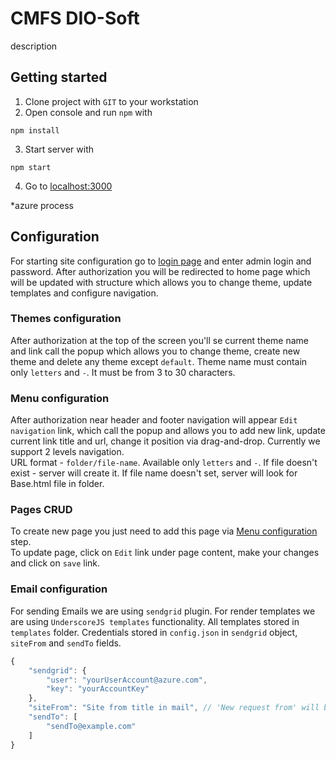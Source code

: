 # CMFS DIO-Soft
description

## Getting started
1. Clone project with `GIT` to your workstation
2. Open console and run `npm` with
```  
npm install 
```
3. Start server with
```  
npm start 
```
4. Go to [localhost:3000](http://localhost:3000)

*azure process

## Configuration

For starting site configuration go to [login page](http://localhost:3000/login/) and enter admin login and password. After authorization you will be redirected to home page which will be updated with structure which allows you to change theme, update templates and configure navigation.

### Themes configuration
After authorization at the top of the screen you'll se current theme name and link call the popup which allows you to change theme, create new theme and delete any theme except `default`.
Theme name must contain only `letters` and `-`. It must be from 3 to 30 characters. 

### Menu configuration
After authorization near header and footer navigation will appear `Edit navigation` link, which call the popup and allows you to add new link, update current link title and url, change it position via drag-and-drop.
Currently we support 2 levels navigation. <br>
URL format - `folder/file-name`. Available only `letters` and `-`. If file doesn't exist - server will create it. If file name doesn't set, server will look for Base.html file in folder. 

### Pages CRUD
To create new page you just need to add this page via [Menu configuration](#menu-configuration) step.  <br>
To update page, click on `Edit` link under page content, make your changes and click on `save` link. 


### Email configuration
For sending Emails we are using `sendgrid` plugin. For render templates we are using `UnderscoreJS templates` functionality. All templates stored in `templates` folder. Credentials stored in `config.json` in `sendgrid` object, `siteFrom` and `sendTo` fields.
```javascript
{
    "sendgrid": {
        "user": "yourUserAccount@azure.com",
        "key": "yourAccountKey"
    },
    "siteFrom": "Site from title in mail", // 'New request from' will be added automatically at the beginning
    "sendTo": [
        "sendTo@example.com"
    ]
}
```